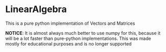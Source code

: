 # LinearAlgebra

This is a pure python implementation of Vectors and Matrices

**NOTICE**: It is almost always much better to use numpy for this, because it will be a lot faster than pure-python implementations. 
This was made mostly for educational purposes and is no longer supported
